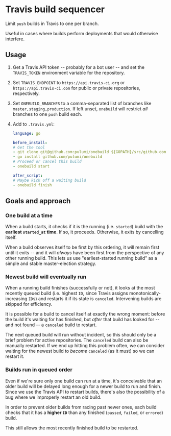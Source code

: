 # Travis build sequencer

Limit `push` builds in Travis to one per branch.

Useful in cases where builds perform deployments that would otherwise interfere.

## Usage

1. Get a Travis API token -- probably for a bot user -- and set the `TRAVIS_TOKEN` environment variable for the repository.

2. Set `TRAVIS_ENDPOINT` to `https://api.travis-ci.org` or `https://api.travis-ci.com` for public or private repositories, respectively.

3. Set `ONEBUILD_BRANCHES` to a comma-separated list of branches like `master,staging,production`. If left unset, `onebuild` will restrict *all* branches to one `push` build each.

4. Add to `.travis.yml`:

    ```yaml
    language: go

    before_install:
    # Get the tool
    - git clone git@github.com:pulumi/onebuild ${GOPATH}/src/github.com/pulumi/onebuild
    - go install github.com/pulumi/onebuild
    # Proceed or cancel this build
    - onebuild start

    after_script:
    # Maybe kick off a waiting build
    - onebuild finish
    ```

## Goals and approach

### One build at a time

When a build starts, it checks if it is the running (i.e. `started`) build with the **earliest `started_at` time**. If so, it proceeds. Otherwise, it exits by cancelling itself.

When a build observes itself to be first by this ordering, it will remain first until it exits -- and it will _always_ have been first from the perspective of any other running build. This lets us use "earliest-started running build" as a simple and stable master-election strategy.

### Newest build will eventually run

When a running build finishes (successfully or not), it looks at the most recently queued build (i.e. highest `ID`, since Travis assigns monotonically-increasing `ID`s) and restarts it if its state is `canceled`. Intervening builds are skipped for efficiency.

It is possible for a build to cancel itself at exactly the wrong moment: before the build it's waiting for has finished, but _after_ that build has looked for -- and not found -- a `canceled` build to restart.

The next queued build will run without incident, so this should only be a brief problem for active repositories. The `canceled` build can also be manually restarted. If we end up hitting this problem often, we can consider waiting for the newest build to _become_ `canceled` (as it must) so we can restart it.

### Builds run in queued order

Even if we're sure only one build can run at a time, it's conceivable that an older build will be delayed long enough for a newer build to run and finish. Since we use the Travis API to restart builds, there's also the possibility of a bug where we improperly restart an old build.

In order to prevent older builds from racing past newer ones, each build checks that it has a **higher `ID`** than any finished (`passed`, `failed`, or `errored`) build.

This still allows the most recently finished build to be restarted.
